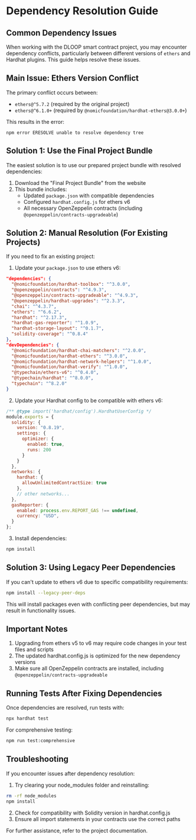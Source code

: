 # Dependency Resolution Guide

## Common Dependency Issues

When working with the DLOOP smart contract project, you may encounter dependency conflicts, particularly between different versions of `ethers` and Hardhat plugins. This guide helps resolve these issues.

## Main Issue: Ethers Version Conflict

The primary conflict occurs between:
- `ethers@^5.7.2` (required by the original project)
- `ethers@^6.1.0+` (required by `@nomicfoundation/hardhat-ethers@3.0.0+`)

This results in the error:
```
npm error ERESOLVE unable to resolve dependency tree
```

## Solution 1: Use the Final Project Bundle

The easiest solution is to use our prepared project bundle with resolved dependencies:

1. Download the "Final Project Bundle" from the website
2. This bundle includes:
   - Updated `package.json` with compatible dependencies
   - Configured `hardhat.config.js` for ethers v6
   - All necessary OpenZeppelin contracts (including `@openzeppelin/contracts-upgradeable`)

## Solution 2: Manual Resolution (For Existing Projects)

If you need to fix an existing project:

1. Update your `package.json` to use ethers v6:
```json
"dependencies": {
  "@nomicfoundation/hardhat-toolbox": "^3.0.0",
  "@openzeppelin/contracts": "^4.9.3",
  "@openzeppelin/contracts-upgradeable": "^4.9.3",
  "@openzeppelin/hardhat-upgrades": "^2.3.3",
  "chai": "^4.3.7",
  "ethers": "^6.6.2",
  "hardhat": "^2.17.3",
  "hardhat-gas-reporter": "^1.0.9",
  "hardhat-storage-layout": "^0.1.7",
  "solidity-coverage": "^0.8.4"
},
"devDependencies": {
  "@nomicfoundation/hardhat-chai-matchers": "^2.0.0",
  "@nomicfoundation/hardhat-ethers": "^3.0.0",
  "@nomicfoundation/hardhat-network-helpers": "^1.0.0", 
  "@nomicfoundation/hardhat-verify": "^1.0.0",
  "@typechain/ethers-v6": "^0.4.0",
  "@typechain/hardhat": "^8.0.0",
  "typechain": "^8.2.0"
}
```

2. Update your Hardhat config to be compatible with ethers v6:
```javascript
/** @type import('hardhat/config').HardhatUserConfig */
module.exports = {
  solidity: {
    version: "0.8.19",
    settings: {
      optimizer: {
        enabled: true,
        runs: 200
      }
    }
  },
  networks: {
    hardhat: {
      allowUnlimitedContractSize: true
    },
    // other networks...
  },
  gasReporter: {
    enabled: process.env.REPORT_GAS !== undefined,
    currency: "USD",
  }
};
```

3. Install dependencies:
```bash
npm install
```

## Solution 3: Using Legacy Peer Dependencies

If you can't update to ethers v6 due to specific compatibility requirements:

```bash
npm install --legacy-peer-deps
```

This will install packages even with conflicting peer dependencies, but may result in functionality issues.

## Important Notes

1. Upgrading from ethers v5 to v6 may require code changes in your test files and scripts
2. The updated hardhat.config.js is optimized for the new dependency versions
3. Make sure all OpenZeppelin contracts are installed, including `@openzeppelin/contracts-upgradeable`

## Running Tests After Fixing Dependencies

Once dependencies are resolved, run tests with:

```bash
npx hardhat test
```

For comprehensive testing:

```bash
npm run test:comprehensive
```

## Troubleshooting

If you encounter issues after dependency resolution:

1. Try clearing your node_modules folder and reinstalling:
```bash
rm -rf node_modules
npm install
```

2. Check for compatibility with Solidity version in hardhat.config.js
3. Ensure all import statements in your contracts use the correct paths

For further assistance, refer to the project documentation.